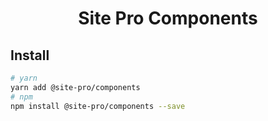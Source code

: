 <h1 align="center">Site Pro Components</h1>

## Install

```bash
# yarn
yarn add @site-pro/components
# npm
npm install @site-pro/components --save
```
